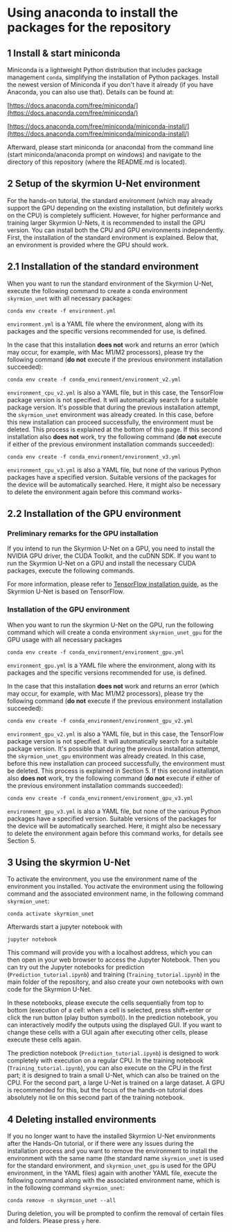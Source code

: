 # Using anaconda to install the packages for the repository
## 1 Install & start miniconda

Miniconda is a lightweight Python distribution that includes package management `conda`, simplifying the installation of Python packages. Install the newest version of Miniconda if you don't have it already (if you have Anaconda, you can also use that). Details can be found at:

[https://docs.anaconda.com/free/miniconda/](https://docs.anaconda.com/free/miniconda/)

[https://docs.anaconda.com/free/miniconda/miniconda-install/](https://docs.anaconda.com/free/miniconda/miniconda-install/)

Afterward, please start miniconda (or anaconda) from the command line (start miniconda/anaconda prompt on windows) and navigate to the directory of this repository (where the README.md is located).

## 2 Setup of the skyrmion U-Net environment 

For the hands-on tutorial, the standard environment (which may already support the GPU depending on the existing installation, but definitely works on the CPU) is completely sufficient. However, for higher performance and training larger Skyrmion U-Nets, it is recommended to install the GPU version. You can install both the CPU and GPU environments independently. First, the installation of the standard environment is explained. Below that, an environment is provided where the GPU should work.

## 2.1 Installation of the standard environment 

When you want to run the standard environment of the Skyrmion U-Net, execute the following command to create a conda environment `skyrmion_unet` with all necessary packages:

```
conda env create -f environment.yml
```

`environment.yml` is a YAML file where the environment, along with its packages and the specific versions recommended for use, is defined.

In the case that this installation **does not** work and returns an error (which may occur, for example, with Mac M1/M2 processors), please try the following command (**do not** execute if the previous environment installation succeeded):

```
conda env create -f conda_environment/environment_v2.yml
```

`environment_cpu_v2.yml` is also a YAML file, but in this case, the TensorFlow package version is not specified. It will automatically search for a suitable package version. It's possible that during the previous installation attempt, the `skyrmion_unet` environment was already created. In this case, before this new installation can proceed successfully, the environment must be deleted. This process is explained at the bottom of this page. If this second installation also **does not** work, try the following command (**do not** execute if either of the previous environment installation commands succeeded):

```
conda env create -f conda_environment/environment_v3.yml
```

`environment_cpu_v3.yml` is also a YAML file, but none of the various Python packages have a specified version. Suitable versions of the packages for the device will be automatically searched. Here, it might also be necessary to delete the environment again before this command works-

## 2.2 Installation of the GPU environment 

### Preliminary remarks for the GPU installation

If you intend to run the Skyrmion U-Net on a GPU, you need to install the NVIDIA GPU driver, the CUDA Toolkit, and the cuDNN SDK.  If you want to run the Skyrmion U-Net on a GPU and install the necessary CUDA packages, execute the following commands.  

For more information, please refer to [TensorFlow installation guide](https://www.tensorflow.org/install/pip), as the Skyrmion U-Net is based on TensorFlow.

### Installation of the GPU environment 

When you want to run the skyrmion U-Net on the GPU, run the following command which will create a conda environment `skyrmion_unet_gpu` for the GPU usage with all necessary packages

```
conda env create -f conda_environment/environment_gpu.yml
```

`environment_gpu.yml` is a YAML file where the environment, along with its packages and the specific versions recommended for use, is defined.

In the case that this installation **does not** work and returns an error (which may occur, for example, with Mac M1/M2 processors), please try the following command (**do not** execute if the previous environment installation succeeded):

```
conda env create -f conda_environment/environment_gpu_v2.yml
```

`environment_gpu_v2.yml` is also a YAML file, but in this case, the TensorFlow package version is not specified. It will automatically search for a suitable package version. It's possible that during the previous installation attempt, the `skyrmion_unet_gpu` environment was already created. In this case, before this new installation can proceed successfully, the environment must be deleted. This process is explained in Section 5. If this second installation also **does not** work, try the following command (**do not** execute if either of the previous environment installation commands succeeded):

```
conda env create -f conda_environment/environment_gpu_v3.yml
```

`environment_gpu_v3.yml` is also a YAML file, but none of the various Python packages have a specified version. Suitable versions of the packages for the device will be automatically searched. Here, it might also be necessary to delete the environment again before this command works, for details see Section 5.

## 3 Using the skyrmion U-Net

To activate the environment, you use the environment name of the environment  you installed. You activate the environment using the following command and the associated environment name, in the following command `skyrmion_unet`:

```
conda activate skyrmion_unet
```

Afterwards start a jupyter notebook with

```
jupyter notebook
```

This command will provide you with a localhost address, which you can then open in your web browser to access the Jupyter Notebook. Then you can try out the Jupyter notebooks for prediction (`Prediction_tutorial.ipynb`) and training (`Training_tutorial.ipynb`) in the main folder of the repository, and also create your own notebooks with own code for the Skyrmion U-Net. 

In these notebooks, please execute the cells sequentially from top to bottom (execution of a cell: when a cell is selected, press shift+enter or click the run button (play button symbol)). In the prediction notebook, you can interactively modify the outputs using the displayed GUI. If you want to change these cells with a GUI again after executing other cells, please execute these cells again.

The prediction notebook (`Prediction_tutorial.ipynb`) is designed to work completely with execution on a regular CPU. In the training notebook (`Training_tutorial.ipynb`), you can also execute on the CPU in the first part; it is designed to train a small U-Net, which can also be trained on the CPU. For the second part, a large U-Net is trained on a large dataset. A GPU is recommended for this, but the focus of the hands-on tutorial does absolutely not lie on this second part of the training notebook.

## 4 Deleting installed environments

If you no longer want to have the installed Skyrmion U-Net environments after the Hands-On tutorial, or if there were any issues during the installation process and you want to remove the environment to install the environment with the same name (the standard name `skyrmion_unet` is used for the standard environment, and `skyrmion_unet_gpu` is used for the GPU environment, in the YAML files) again with another YAML file, execute the following command along with the associated environment name, which is in the following command `skyrmion_unet`:

```
conda remove -n skyrmion_unet --all
```

During deletion, you will be prompted to confirm the removal of certain files and folders. Please press `y` here.